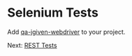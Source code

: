 # Selenium Tests

Add [qa-jgiven-webdriver](qa-jgiven-webdriver/dependency-info.html) to
your project.

Next: [REST Tests](rest-tests.html)
